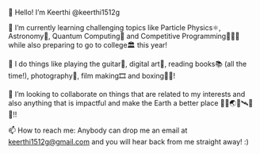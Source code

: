 👋 Hello! I’m Keerthi @keerthi1512g

🌱 I’m currently learning challenging topics like Particle Physics⚛️, Astronomy🌌, Quantum Computing🚀 and Competitive Programming👩🏽‍💻 while also preparing to go to college🏛️ this year!

👀 I do things like playing the guitar🎸, digital art🎨, reading books📚 (all the time!), photography📸, film making🎞️ and boxing🥊💥!

💞️ I’m looking to collaborate on things that are related to my interests and also anything that is impactful and make the Earth a better place 🌿🌲🌏🔭🛰️🌠✨!!

📫 How to reach me: Anybody can drop me an email at keerthi1512g@gmail.com and you will hear back from me straight away! :)

<!---
keerthi1512g/keerthi1512g is a ✨ special ✨ repository because its `README.md` (this file) appears on your GitHub profile.
You can click the Preview link to take a look at your changes.
--->
